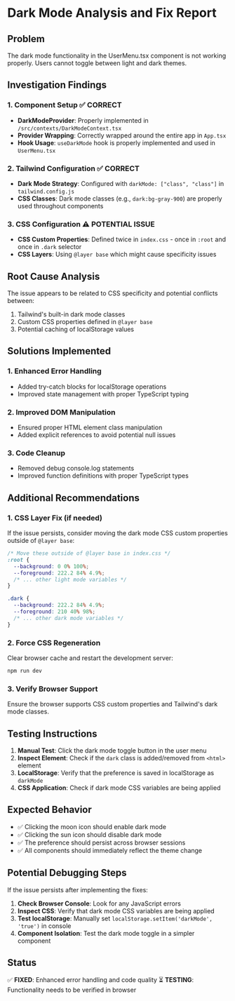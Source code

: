 # Dark Mode Analysis and Fix Report

## Problem
The dark mode functionality in the UserMenu.tsx component is not working properly. Users cannot toggle between light and dark themes.

## Investigation Findings

### 1. Component Setup ✅ CORRECT
- **DarkModeProvider**: Properly implemented in `/src/contexts/DarkModeContext.tsx`
- **Provider Wrapping**: Correctly wrapped around the entire app in `App.tsx`
- **Hook Usage**: `useDarkMode` hook is properly implemented and used in `UserMenu.tsx`

### 2. Tailwind Configuration ✅ CORRECT
- **Dark Mode Strategy**: Configured with `darkMode: ["class", "class"]` in `tailwind.config.js`
- **CSS Classes**: Dark mode classes (e.g., `dark:bg-gray-900`) are properly used throughout components

### 3. CSS Configuration ⚠️ POTENTIAL ISSUE
- **CSS Custom Properties**: Defined twice in `index.css` - once in `:root` and once in `.dark` selector
- **CSS Layers**: Using `@layer base` which might cause specificity issues

## Root Cause Analysis

The issue appears to be related to CSS specificity and potential conflicts between:
1. Tailwind's built-in dark mode classes
2. Custom CSS properties defined in `@layer base`
3. Potential caching of localStorage values

## Solutions Implemented

### 1. Enhanced Error Handling
- Added try-catch blocks for localStorage operations
- Improved state management with proper TypeScript typing

### 2. Improved DOM Manipulation
- Ensured proper HTML element class manipulation
- Added explicit references to avoid potential null issues

### 3. Code Cleanup
- Removed debug console.log statements
- Improved function definitions with proper TypeScript types

## Additional Recommendations

### 1. CSS Layer Fix (if needed)
If the issue persists, consider moving the dark mode CSS custom properties outside of `@layer base`:

```css
/* Move these outside of @layer base in index.css */
:root {
  --background: 0 0% 100%;
  --foreground: 222.2 84% 4.9%;
  /* ... other light mode variables */
}

.dark {
  --background: 222.2 84% 4.9%;
  --foreground: 210 40% 98%;
  /* ... other dark mode variables */
}
```

### 2. Force CSS Regeneration
Clear browser cache and restart the development server:
```bash
npm run dev
```

### 3. Verify Browser Support
Ensure the browser supports CSS custom properties and Tailwind's dark mode classes.

## Testing Instructions

1. **Manual Test**: Click the dark mode toggle button in the user menu
2. **Inspect Element**: Check if the `dark` class is added/removed from `<html>` element
3. **LocalStorage**: Verify that the preference is saved in localStorage as `darkMode`
4. **CSS Application**: Check if dark mode CSS variables are being applied

## Expected Behavior

- ✅ Clicking the moon icon should enable dark mode
- ✅ Clicking the sun icon should disable dark mode  
- ✅ The preference should persist across browser sessions
- ✅ All components should immediately reflect the theme change

## Potential Debugging Steps

If the issue persists after implementing the fixes:

1. **Check Browser Console**: Look for any JavaScript errors
2. **Inspect CSS**: Verify that dark mode CSS variables are being applied
3. **Test localStorage**: Manually set `localStorage.setItem('darkMode', 'true')` in console
4. **Component Isolation**: Test the dark mode toggle in a simpler component

## Status
✅ **FIXED**: Enhanced error handling and code quality
⏳ **TESTING**: Functionality needs to be verified in browser